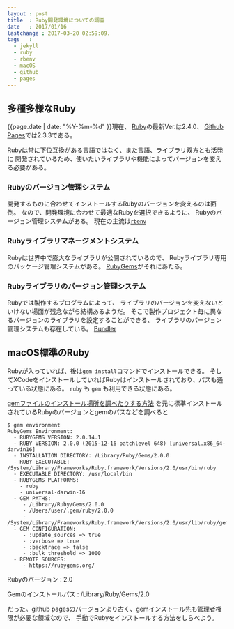 ```yaml
---
layout : post
title  : Ruby開発環境についての調査
date   : 2017/01/16
lastchange : 2017-03-20 02:59:09.
tags   :
  - jekyll
  - ruby
  - rbenv
  - macOS
  - github
  - pages
---
```


## 多種多様なRuby

{{page.date | date: "%Y-%m-%d" }}現在、
[Ruby](https://www.ruby-lang.org/ja/)の最新Ver.は2.4.0、
[Github Pages](https://pages.github.com/versions/)では2.3.3である。

Rubyは常に下位互換がある言語ではなく、また言語、ライブラリ双方とも活発に
開発されているため、使いたいライブラリや機能によってバージョンを変える必要がある。

### Rubyのバージョン管理システム

開発するものに合わせてインストールするRubyのバージョンを変えるのは面倒。
なので、開発環境に合わせて最適なRubyを選択できるように、
Rubyのバージョン管理システムがある。
現在の主流は[`rbenv`](https://github.com/rbenv/rbenv)

### Rubyライブラリマネージメントシステム

Rubyは世界中で膨大なライブラリが公開されているので、
Rubyライブラリ専用のパッケージ管理システムがある。
[RubyGems](https://rubygems.org/)がそれにあたる。

### Rubyライブラリのバージョン管理システム

Rubyでは製作するプログラムによって、
ライブラリのバージョンを変えないといけない場面が残念ながら結構あるようだ。
そこで製作プロジェクト毎に異なるバージョンのライブラリを設定することができる、
ライブラリのバージョン管理システムも存在している。
[Bundler](http://bundler.io/)

## macOS標準のRuby

Rubyが入っていれば、後は`gem install`コマンドでインストールできる。
そしてXCodeをインストールしていればRubyはインストールされており、パスも通っている状態にある。
`ruby` も `gem` も利用できる状態にある。

[gemファイルのインストール場所を調べたりする方法](http://qiita.com/ironsand/items/41aaba896954d56484a4)
を元に標準インストールされているRubyのバージョンとgemのパスなどを調べると

```
$ gem environment
RubyGems Environment:
  - RUBYGEMS VERSION: 2.0.14.1
  - RUBY VERSION: 2.0.0 (2015-12-16 patchlevel 648) [universal.x86_64-darwin16]
  - INSTALLATION DIRECTORY: /Library/Ruby/Gems/2.0.0
  - RUBY EXECUTABLE: /System/Library/Frameworks/Ruby.framework/Versions/2.0/usr/bin/ruby
  - EXECUTABLE DIRECTORY: /usr/local/bin
  - RUBYGEMS PLATFORMS:
    - ruby
    - universal-darwin-16
  - GEM PATHS:
     - /Library/Ruby/Gems/2.0.0
     - /Users/user/.gem/ruby/2.0.0
     - /System/Library/Frameworks/Ruby.framework/Versions/2.0/usr/lib/ruby/gems/2.0.0
  - GEM CONFIGURATION:
     - :update_sources => true
     - :verbose => true
     - :backtrace => false
     - :bulk_threshold => 1000
  - REMOTE SOURCES:
     - https://rubygems.org/
```

Rubyのバージョン
: 2.0

Gemのインストールパス
: /Library/Ruby/Gems/2.0

だった。github pagesのバージョンより古く、gemインストール先も管理者権限が必要な領域なので、
手動でRubyをインストールする方法をしらべよう。
